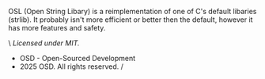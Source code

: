 OSL (Open String Libary) is a reimplementation of one of C's default libaries (strlib).
It probably isn't more efficient or better then the default, however
it has more features and safety.

\   *Licensed under MIT.*
  * OSD - Open-Sourced Development
  * 2025 OSD. All rights reserved.
/
